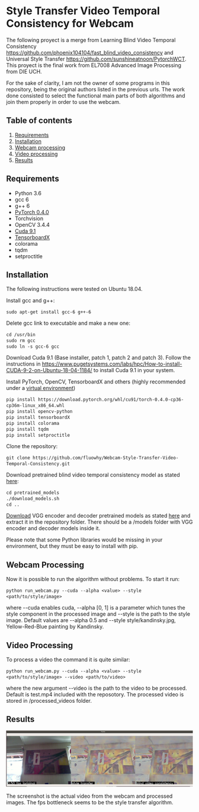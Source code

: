 # Style Transfer Video Temporal Consistency for Webcam

The following proyect is a merge from Learning Blind Video Temporal Consistency https://github.com/phoenix104104/fast_blind_video_consistency and Universal Style Transfer https://github.com/sunshineatnoon/PytorchWCT. This proyect is the final work from EL7008 Advanced Image Processing from DIE UCH.

For the sake of clarity, I am not the owner of some programs in this repository, being the original authors listed in the previous urls. The work done consisted to select the functional main parts of both algorithms and join them properly in order to use the webcam.

## Table of contents
1. [Requirements](#requirements)
2. [Installation](#installation)
3. [Webcam processing](#webcam)
4. [Video processing](#video)
5. [Results](#results)

## Requirements <a name="requirements"></a>

* Python 3.6
* gcc 6
* g++ 6
* [PyTorch 0.4.0](https://pytorch.org/get-started/previous-versions/)
* Torchvision
* OpenCV 3.4.4
* [Cuda 9.1](https://developer.nvidia.com/cuda-91-download-archive)
* [TensorboardX](https://github.com/lanpa/tensorboardX)
* colorama
* tqdm
* setproctitle


## Installation <a name="installations"></a>

The following instructions were tested on Ubuntu 18.04.

Install gcc and g++:
```
sudo apt-get install gcc-6 g++-6
``` 
Delete gcc link to executable and make a new one:
```
cd /usr/bin
sudo rm gcc
sudo ln -s gcc-6 gcc
``` 
Download Cuda 9.1 (Base installer, patch 1, patch 2 and patch 3). Follow the instructions in https://www.pugetsystems.com/labs/hpc/How-to-install-CUDA-9-2-on-Ubuntu-18-04-1184/ to install Cuda 9.1 in your system.

Install PyTorch, OpenCV, TensorboardX and others (highly recommended under a [virtual environment](https://virtualenv.pypa.io/en/latest/))
``` 
pip install https://download.pytorch.org/whl/cu91/torch-0.4.0-cp36-cp36m-linux_x86_64.whl
pip install opencv-python
pip install tensorboardX
pip install colorama
pip install tqdm
pip install setproctitle
```
Clone the repository:
```
git clone https://github.com/fluowhy/Webcam-Style-Transfer-Video-Temporal-Consistency.git
```
Download pretrained blind video temporal consistency model as stated [here](https://github.com/phoenix104104/fast_blind_video_consistency#learning-blind-video-temporal-consistency):
```
cd pretrained_models
./download_models.sh
cd ..
```
[Download](https://drive.google.com/file/d/1M5KBPfqrIUZqrBZf78CIxLrMUT4lD4t9/view) VGG encoder and decoder pretrained models as stated [here](https://github.com/sunshineatnoon/PytorchWCT) and extract it in the repository folder. There should be a /models folder with VGG encoder and decoder models inside it.

Please note that some Python libraries would be missing in your environment, but they must be easy to install with pip. 

## Webcam Processing <a name="webcam"></a>

Now it is possible to run the algorithm without problems. To start it run:
```
python run_webcam.py --cuda --alpha <value> --style <path/to/style/image> 
```
where --cuda enables cuda, --alpha [0, 1] is a parameter which tunes the style component in the processed image and --style is the path to the style image. Default values are --alpha 0.5 and --style style/kandinsky.jpg, Yellow-Red-Blue painting by Kandinsky.

## Video Processing <a name="video"></a>

To process a video the command it is quite similar:
```
python run_webcam.py --cuda --alpha <value> --style <path/to/style/image> --video <path/to/video>
```
where the new argument --video is the path to the video to be processed. Default is test.mp4 included with the reposotory. The processed video is stored in /processed_videos folder.

## Results <a name="results"></a>

![](result.png?raw=true)

The screenshot is the actual video from the webcam and processed images. The fps bottleneck seems to be the style transfer algorithm. 